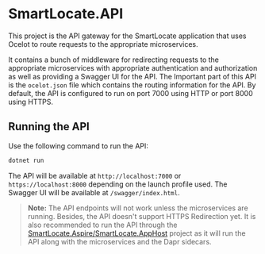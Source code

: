 # SmartLocate.API

This project is the API gateway for the SmartLocate application that uses Ocelot to route requests to the appropriate microservices.

It contains a bunch of middleware for redirecting requests to the appropriate microservices with appropriate authentication and authorization as well as providing a Swagger UI for the API. 
The Important part of this API is the `ocelot.json` file which contains the routing information for the API. 
By default, the API is configured to run on port 7000 using HTTP or port 8000 using HTTPS.

## Running the API

Use the following command to run the API:

```bash
dotnet run
```
The API will be available at `http://localhost:7000` or `https://localhost:8000` depending on the launch profile used. The Swagger UI will be available at `/swagger/index.html`.
> **Note:** The API endpoints will not work unless the microservices are running. Besides, the API doesn't support HTTPS Redirection yet. It is also recommended to run the API through the [SmartLocate.Aspire/SmartLocate.AppHost](../SmartLocate.Aspire/README.md) project as it will run the API along with the microservices and the Dapr sidecars.

